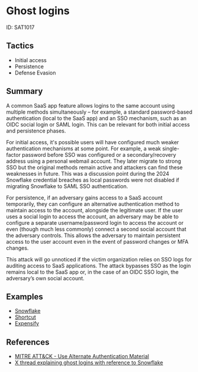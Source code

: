 # Ghost logins
ID: SAT1017

## Tactics
* Initial access
* Persistence
* Defense Evasion

## Summary
A common SaaS app feature allows logins to the same account using multiple methods simultaneously – for example, a standard password-based authentication (local to the SaaS app) and an SSO mechanism, such as an OIDC social login or SAML login. This can be relevant for both initial access and persistence phases.

For initial access, it's possible users will have configured much weaker authentication mechanisms at some point. For example, a weak single-factor password before SSO was configured or a secondary/recovery address using a personal webmail account. They later migrate to strong SSO but the original methods remain active and attackers can find these weaknesses in future. This was a discussion point during the 2024 Snowflake credential breaches as local passwords were not disabled if migrating Snowflake to SAML SSO authentication.

For persistence, if an adversary gains access to a SaaS account temporarily, they can configure an alternative authentication method to maintain access to the account, alongside the legitimate user. If the user uses a social login to access the account, an adversary may be able to configure a separate username/password login to access the account or even (though much less commonly) connect a second social account that the adversary controls. This allows the adversary to maintain persistent access to the user account even in the event of password changes or MFA changes.

This attack will go unnoticed if the victim organization relies on SSO logs for auditing access to SaaS applications. The attack bypasses SSO as the login remains local to the SaaS app or, in the case of an OIDC SSO login, the adversary’s own social account.


## Examples
* [Snowflake](https://www.youtube.com/watch?v=5yeOAM4YCAI)
* [Shortcut](examples/shortcut.md)
* [Expensify](examples/expensify.md)

## References
* [MITRE ATT&CK - Use Alternate Authentication Material](https://attack.mitre.org/techniques/T1550/)
* [X thread explaining ghost logins with reference to Snowflake](https://x.com/jukelennings/status/1801985628034281703)
